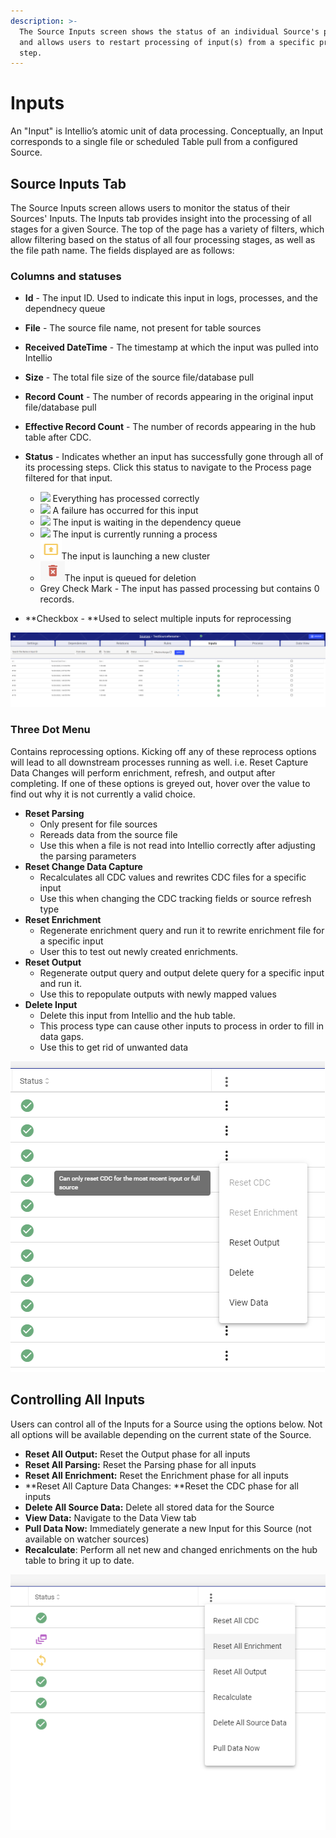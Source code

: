 ```yaml
---
description: >-
  The Source Inputs screen shows the status of an individual Source's processing
  and allows users to restart processing of input(s) from a specific processing
  step.
---
```


# Inputs

An "Input" is Intellio’s atomic unit of data processing. Conceptually, an Input corresponds to a single file or scheduled Table pull from a configured Source.&#x20;

## Source Inputs Tab <a href="validations-screen" id="validations-screen"></a>

The Source Inputs screen allows users to monitor the status of their Sources' Inputs. The Inputs tab provides insight into the processing of all stages for a given Source. The top of the page has a variety of filters, which allow filtering based on the status of all four processing stages, as well as the file path name. The fields displayed are as follows:

### Columns and statuses

* **Id** - The input ID. Used to indicate this input in logs, processes, and the dependnecy queue
* **File** - The source file name, not present for table sources
* **Received DateTime** - The timestamp at which the input was pulled into Intellio
* **Size** - The total file size of the source file/database pull
* **Record Count** - The number of records appearing in the original input file/database pull
* **Effective Record Count** - The number of records appearing in the hub table after CDC.
*   **Status** - Indicates whether an input has successfully gone through all of its processing steps. Click this status to navigate to the Process page filtered for that input.

    * ![](../../.gitbook/assets/completed.png)  Everything has processed correctly
    * ![](../../.gitbook/assets/failed.png)  A failure has occurred for this input
    * ![](<../../.gitbook/assets/pending (1).png>)  The input is waiting in the dependency queue
    * ![](../../.gitbook/assets/inprogress.png)  The input is currently running a process
    * ![](<../../.gitbook/assets/image (291).png>)The input is launching a new cluster
    * ![](../../.gitbook/assets/delete.png)The input is queued for deletion
    * Grey Check Mark - The input has passed processing but contains 0 records.


* **Checkbox - **Used to select multiple inputs for reprocessing

![The Inputs Page](<../../.gitbook/assets/image (293) (1) (1).png>)

### Three Dot Menu&#x20;

Contains reprocessing options. Kicking off any of these reprocess options will lead to all downstream processes running as well. i.e. Reset Capture Data Changes will perform enrichment, refresh, and output after completing. If one of these options is greyed out, hover over the value to find out why it is not currently a valid choice.

* **Reset Parsing**
  * Only present for file sources
  * Rereads data from the source file
  * Use this when a file is not read into Intellio correctly after adjusting the parsing parameters
* **Reset Change Data Capture**
  * Recalculates all CDC values and rewrites CDC files for a specific input
  * Use this when changing the CDC tracking fields or source refresh type
* **Reset Enrichment**
  * Regenerate enrichment query and run it to rewrite enrichment file for a specific input
  * User this to test out newly created enrichments.
* **Reset Output**
  * Regenerate output query and output delete query for a specific input and run it.
  * Use this to repopulate outputs with newly mapped values
* **Delete Input**
  * Delete this input from Intellio and the hub table.
  * This process type can cause other inputs to process in order to fill in data gaps.
  * Use this to get rid of unwanted data

![Example Menu with Invalid Options](<../../.gitbook/assets/image (289).png>)

## Controlling All Inputs

Users can control all of the Inputs for a Source using the options below. Not all options will be available depending on the current state of the Source.

* **Reset All Output:** Reset the Output phase for all inputs
* **Reset All Parsing:** Reset the Parsing phase for all inputs
* **Reset All Enrichment:** Reset the Enrichment phase for all inputs
* **Reset All Capture Data Changes: **Reset the CDC phase for all inputs
* **Delete All Source Data:** Delete all stored data for the Source
* **View Data:** Navigate to the Data View tab
* **Pull Data Now:** Immediately generate a new Input for this Source (not available on watcher sources)
* **Recalculate**: Perform all net new and changed enrichments on the hub table to bring it up to date.

![Options for all inputs](<../../.gitbook/assets/image (292).png>)

